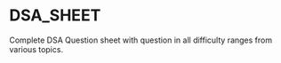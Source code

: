 # DSA_SHEET
Complete DSA Question sheet with question in all difficulty ranges from various topics.
